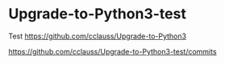 # Upgrade-to-Python3-test
Test https://github.com/cclauss/Upgrade-to-Python3 

https://github.com/cclauss/Upgrade-to-Python3-test/commits
